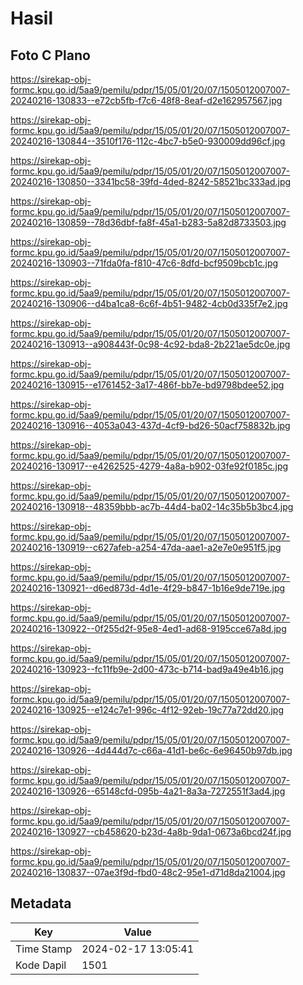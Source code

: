 # Hasil

## Foto C Plano

https://sirekap-obj-formc.kpu.go.id/5aa9/pemilu/pdpr/15/05/01/20/07/1505012007007-20240216-130833--e72cb5fb-f7c6-48f8-8eaf-d2e162957567.jpg

https://sirekap-obj-formc.kpu.go.id/5aa9/pemilu/pdpr/15/05/01/20/07/1505012007007-20240216-130844--3510f176-112c-4bc7-b5e0-930009dd96cf.jpg

https://sirekap-obj-formc.kpu.go.id/5aa9/pemilu/pdpr/15/05/01/20/07/1505012007007-20240216-130850--3341bc58-39fd-4ded-8242-58521bc333ad.jpg

https://sirekap-obj-formc.kpu.go.id/5aa9/pemilu/pdpr/15/05/01/20/07/1505012007007-20240216-130859--78d36dbf-fa8f-45a1-b283-5a82d8733503.jpg

https://sirekap-obj-formc.kpu.go.id/5aa9/pemilu/pdpr/15/05/01/20/07/1505012007007-20240216-130903--71fda0fa-f810-47c6-8dfd-bcf9509bcb1c.jpg

https://sirekap-obj-formc.kpu.go.id/5aa9/pemilu/pdpr/15/05/01/20/07/1505012007007-20240216-130906--d4ba1ca8-6c6f-4b51-9482-4cb0d335f7e2.jpg

https://sirekap-obj-formc.kpu.go.id/5aa9/pemilu/pdpr/15/05/01/20/07/1505012007007-20240216-130913--a908443f-0c98-4c92-bda8-2b221ae5dc0e.jpg

https://sirekap-obj-formc.kpu.go.id/5aa9/pemilu/pdpr/15/05/01/20/07/1505012007007-20240216-130915--e1761452-3a17-486f-bb7e-bd9798bdee52.jpg

https://sirekap-obj-formc.kpu.go.id/5aa9/pemilu/pdpr/15/05/01/20/07/1505012007007-20240216-130916--4053a043-437d-4cf9-bd26-50acf758832b.jpg

https://sirekap-obj-formc.kpu.go.id/5aa9/pemilu/pdpr/15/05/01/20/07/1505012007007-20240216-130917--e4262525-4279-4a8a-b902-03fe92f0185c.jpg

https://sirekap-obj-formc.kpu.go.id/5aa9/pemilu/pdpr/15/05/01/20/07/1505012007007-20240216-130918--48359bbb-ac7b-44d4-ba02-14c35b5b3bc4.jpg

https://sirekap-obj-formc.kpu.go.id/5aa9/pemilu/pdpr/15/05/01/20/07/1505012007007-20240216-130919--c627afeb-a254-47da-aae1-a2e7e0e951f5.jpg

https://sirekap-obj-formc.kpu.go.id/5aa9/pemilu/pdpr/15/05/01/20/07/1505012007007-20240216-130921--d6ed873d-4d1e-4f29-b847-1b16e9de719e.jpg

https://sirekap-obj-formc.kpu.go.id/5aa9/pemilu/pdpr/15/05/01/20/07/1505012007007-20240216-130922--0f255d2f-95e8-4ed1-ad68-9195cce67a8d.jpg

https://sirekap-obj-formc.kpu.go.id/5aa9/pemilu/pdpr/15/05/01/20/07/1505012007007-20240216-130923--fc11fb9e-2d00-473c-b714-bad9a49e4b16.jpg

https://sirekap-obj-formc.kpu.go.id/5aa9/pemilu/pdpr/15/05/01/20/07/1505012007007-20240216-130925--e124c7e1-996c-4f12-92eb-19c77a72dd20.jpg

https://sirekap-obj-formc.kpu.go.id/5aa9/pemilu/pdpr/15/05/01/20/07/1505012007007-20240216-130926--4d444d7c-c66a-41d1-be6c-6e96450b97db.jpg

https://sirekap-obj-formc.kpu.go.id/5aa9/pemilu/pdpr/15/05/01/20/07/1505012007007-20240216-130926--65148cfd-095b-4a21-8a3a-7272551f3ad4.jpg

https://sirekap-obj-formc.kpu.go.id/5aa9/pemilu/pdpr/15/05/01/20/07/1505012007007-20240216-130927--cb458620-b23d-4a8b-9da1-0673a6bcd24f.jpg

https://sirekap-obj-formc.kpu.go.id/5aa9/pemilu/pdpr/15/05/01/20/07/1505012007007-20240216-130837--07ae3f9d-fbd0-48c2-95e1-d71d8da21004.jpg


## Metadata

| Key        | Value               |
| ---------- | ------------------- |
| Time Stamp | 2024-02-17 13:05:41 |
| Kode Dapil | 1501                |



